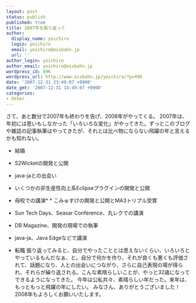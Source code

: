 ```yaml
---
layout: post
status: publish
published: true
title: 2007年を振り返って
author:
  display_name: yoichiro
  login: yoichiro
  email: yoichiro@eisbahn.jp
  url: ''
author_login: yoichiro
author_email: yoichiro@eisbahn.jp
wordpress_id: 496
wordpress_url: http://www.eisbahn.jp/yoichiro/?p=496
date: '2007-12-31 23:49:07 +0900'
date_gmt: '2007-12-31 14:49:07 +0900'
categories:
- Other
---
```


さて、あと数分で2007年も終わりを告げ、2008年がやってくる。
2007年は、年初には思いもしなかった「いろいろな変化」がやってきた。ずっとこのブログや雑誌の記事執筆はやってきたが、それとは比べ物にならない飛躍の年と言えるかも知れない。

* 結婚

* S2Wicketの開発と公開

* java-jaとの出会い

* いくつかの非生産性向上系Eclipseプラグインの開発と公開

* 母校での講演* * こみゅすけの開発と公開とMA3トリプル受賞

* Sun Tech Days、Seasar Conference、丸レクでの講演

* DB Magazine、開発の現場での執筆

* java-ja、Java Edgeなどで講演

* 転職
振り返ってみると、自分でやったこととは思えないくらい、いろいろとやっているもんだなぁ、と。自分で何かを作り、それが良くも悪くも評価されて、話題になり、人との出会いにつながり、さらに自己表現の場が得られ、それらが繰り返される。こんな素晴らしいことが、やっと32歳になってできるようになってきた。
今年は公私共々、素晴らしい年だった。来年は、もっともっと飛躍の年にしたい。
みなさん、ありがとうございました！2008年もよろしくお願いいたします。
